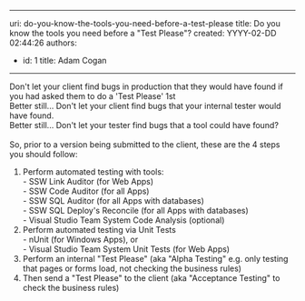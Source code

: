 

---
uri: do-you-know-the-tools-you-need-before-a-test-please
title: Do you know the tools you need before a "Test Please"?
created: YYYY-02-DD 02:44:26
authors:
  - id: 1
    title: Adam Cogan
---




<span class='intro'> Don't let your client find bugs in production that they would have found if you had asked them to do a 'Test Please' 1st<br>
Better still... Don't let your client find bugs that your internal tester would have found.<br>
Better still... Don't let your t​ester find bugs that a tool could have found?<br>
<br>
So, prior to a version being submitted to the client, these are the 4 steps you should follow&#58; 
 </span>


  <ol>
    <li>Perform automated testing with tools&#58;<br>
    - SSW Link Auditor (for Web Apps) <br>
    - SSW Code Auditor (for all Apps)<br>
    - SSW SQL Auditor (for all Apps with databases)<br>
    - SSW SQL Deploy's Reconcile (for all Apps with databases)&#160;<br>
    - Visual Studio Team System Code Analysis (optional) </li>
    <li>Perform automated testing via Unit Tests <br>
    - nUnit (for Windows Apps), or<br>
    - Visual Studio Team System Unit Tests (for Web Apps) </li>
    <li>Perform an internal &quot;Test Please&quot; (aka &quot;Alpha Testing&quot; e.g. only testing that pages or forms load, not checking the business rules) </li>
    <li>Then send a &quot;Test Please&quot; to the client (aka &quot;Acceptance Testing&quot; to check the business rules) </li>
</ol>



